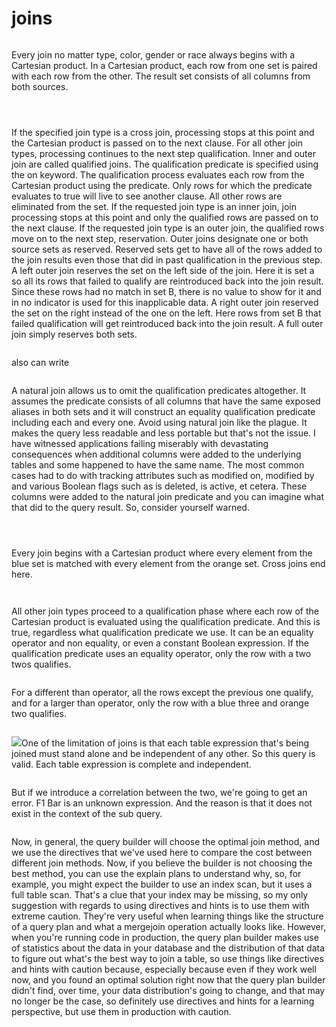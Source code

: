 # joins

<figure><img src="../.gitbook/assets/image (67).png" alt=""><figcaption></figcaption></figure>

Every join no matter type, color, gender or race always begins with a Cartesian product. In a Cartesian product, each row from one set is paired with each row from the other. The result set consists of all columns from both sources.

<figure><img src="../.gitbook/assets/image (68).png" alt=""><figcaption></figcaption></figure>

<figure><img src="../.gitbook/assets/image (69).png" alt=""><figcaption></figcaption></figure>

<figure><img src="../.gitbook/assets/image (70).png" alt=""><figcaption></figcaption></figure>

If the specified join type is a cross join, processing stops at this point and the Cartesian product is passed on to the next clause. For all other join types, processing continues to the next step qualification. Inner and outer join are called qualified joins. The qualification predicate is specified using the on keyword. The qualification process evaluates each row from the Cartesian product using the predicate. Only rows for which the predicate evaluates to true will live to see another clause. All other rows are eliminated from the set. If the requested join type is an inner join, join processing stops at this point and only the qualified rows are passed on to the next clause. If the requested join type is an outer join, the qualified rows move on to the next step, reservation. Outer joins designate one or both source sets as reserved. Reserved sets get to have all of the rows added to the join results even those that did in past qualification in the previous step. A left outer join reserves the set on the left side of the join. Here it is set a so all its rows that failed to qualify are reintroduced back into the join result. Since these rows had no match in set B, there is no value to show for it and in no indicator is used for this inapplicable data. A right outer join reserved the set on the right instead of the one on the left. Here rows from set B that failed qualification will get reintroduced back into the join result. A full outer join simply reserves both sets.

<figure><img src="../.gitbook/assets/image (71).png" alt=""><figcaption></figcaption></figure>

also can write

<figure><img src="../.gitbook/assets/image (72).png" alt=""><figcaption></figcaption></figure>

A natural join allows us to omit the qualification predicates altogether. It assumes the predicate consists of all columns that have the same exposed aliases in both sets and it will construct an equality qualification predicate including each and every one. Avoid using natural join like the plague. It makes the query less readable and less portable but that's not the issue. I have witnessed applications failing miserably with devastating consequences when additional columns were added to the underlying tables and some happened to have the same name. The most common cases had to do with tracking attributes such as modified on, modified by and various Boolean flags such as is deleted, is active, et cetera. These columns were added to the natural join predicate and you can imagine what that did to the query result. So, consider yourself warned.

<figure><img src="../.gitbook/assets/image (5) (1) (1) (1).png" alt=""><figcaption></figcaption></figure>

<figure><img src="../.gitbook/assets/image (6) (1) (1) (1).png" alt=""><figcaption></figcaption></figure>

<figure><img src="../.gitbook/assets/image (7) (1) (1) (1).png" alt=""><figcaption></figcaption></figure>

Every join begins with a Cartesian product where every element from the blue set is matched with every element from the orange set. Cross joins end here.&#x20;

<figure><img src="../.gitbook/assets/image (19) (1) (1).png" alt=""><figcaption></figcaption></figure>

<figure><img src="../.gitbook/assets/image (20) (1) (1).png" alt=""><figcaption></figcaption></figure>

All other join types proceed to a qualification phase where each row of the Cartesian product is evaluated using the qualification predicate. And this is true, regardless what qualification predicate we use. It can be an equality operator and non equality, or even a constant Boolean expression. If the qualification predicate uses an equality operator, only the row with a two twos qualifies.&#x20;

<figure><img src="../.gitbook/assets/image (21) (1) (1).png" alt=""><figcaption></figcaption></figure>

For a different than operator, all the rows except the previous one qualify, and for a larger than operator, only the row with a blue three and orange two qualifies.

<figure><img src="../.gitbook/assets/image (22) (1).png" alt=""><figcaption></figcaption></figure>

![](<../.gitbook/assets/image (23) (1).png>)One of the limitation of joins is that each table expression that's being joined must stand alone and be independent of any other. So this query is valid. Each table expression is complete and independent.

<figure><img src="../.gitbook/assets/image (24) (1).png" alt=""><figcaption></figcaption></figure>

But if we introduce a correlation between the two, we're going to get an error. F1 Bar is an unknown expression. And the reason is that it does not exist in the context of the sub query.



<figure><img src="../.gitbook/assets/image (31).png" alt=""><figcaption></figcaption></figure>

Now, in general, the query builder will choose the optimal join method, and we use the directives that we've used here to compare the cost between different join methods. Now, if you believe the builder is not choosing the best method, you can use the explain plans to understand why, so, for example, you might expect the builder to use an index scan, but it uses a full table scan. That's a clue that your index may be missing, so my only suggestion with regards to using directives and hints is to use them with extreme caution. They're very useful when learning things like the structure of a query plan and what a mergejoin operation actually looks like. However, when you're running code in production, the query plan builder makes use of statistics about the data in your database and the distribution of that data to figure out what's the best way to join a table, so use things like directives and hints with caution because, especially because even if they work well now, and you found an optimal solution right now that the query plan builder didn't find, over time, your data distribution's going to change, and that may no longer be the case, so definitely use directives and hints for a learning perspective, but use them in production with caution.

<figure><img src="../.gitbook/assets/image (32).png" alt=""><figcaption></figcaption></figure>

<figure><img src="../.gitbook/assets/image (33).png" alt=""><figcaption></figcaption></figure>
